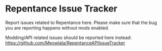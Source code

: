 # Repentance Issue Tracker
Report issues related to Repentance here. Please make sure that the bug you are reporting happens without mods enabled.

Modding/API related issues should be reported here instead: https://github.com/Meowlala/RepentanceAPIIssueTracker

